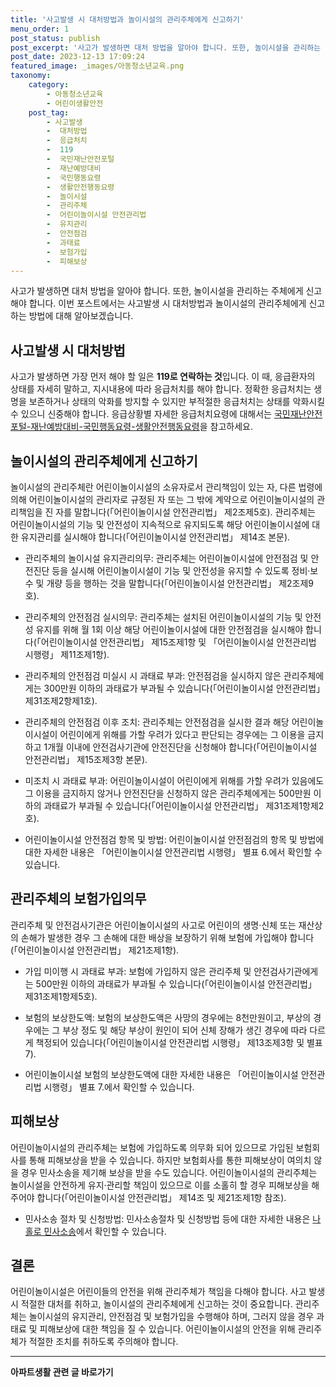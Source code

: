 ```yaml
---
title: '사고발생 시 대처방법과 놀이시설의 관리주체에게 신고하기'
menu_order: 1
post_status: publish
post_excerpt: '사고가 발생하면 대처 방법을 알아야 합니다. 또한, 놀이시설을 관리하는 주체에게 신고해야 합니다. 이번 포스트에서는 사고발생 시 대처방법과 놀이시설의 관리주체에게 신고하는 방법에 대해 알아보겠습니다.'
post_date: 2023-12-13 17:09:24
featured_image: _images/아동청소년교육.png
taxonomy:
    category:
        - 아동청소년교육
        - 어린이생활안전
    post_tag:
        - 사고발생
        -  대처방법
        -  응급처치
        -  119
        -  국민재난안전포털
        -  재난예방대비
        -  국민행동요령
        -  생활안전행동요령
        -  놀이시설
        -  관리주체
        -  어린이놀이시설 안전관리법
        -  유지관리
        -  안전점검
        -  과태료
        -  보험가입
        -  피해보상
---
```


사고가 발생하면 대처 방법을 알아야 합니다. 또한, 놀이시설을 관리하는 주체에게 신고해야 합니다. 이번 포스트에서는 사고발생 시 대처방법과 놀이시설의 관리주체에게 신고하는 방법에 대해 알아보겠습니다.

## 사고발생 시 대처방법

사고가 발생하면 가장 먼저 해야 할 일은 **119로 연락하는 것**입니다. 이 때, 응급환자의 상태를 자세히 말하고, 지시내용에 따라 응급처치를 해야 합니다. 정확한 응급처치는 생명을 보존하거나 상태의 악화를 방지할 수 있지만 부적절한 응급처치는 상태를 악화시킬 수 있으니 신중해야 합니다. 응급상황별 자세한 응급처치요령에 대해서는 [국민재난안전포털-재난예방대비-국민행동요령-생활안전행동요령](https://www.safetykorea.kr/safety/)을 참고하세요.

## 놀이시설의 관리주체에게 신고하기

놀이시설의 관리주체란 어린이놀이시설의 소유자로서 관리책임이 있는 자, 다른 법령에 의해 어린이놀이시설의 관리자로 규정된 자 또는 그 밖에 계약으로 어린이놀이시설의 관리책임을 진 자를 말합니다(「어린이놀이시설 안전관리법」 제2조제5호). 관리주체는 어린이놀이시설의 기능 및 안전성이 지속적으로 유지되도록 해당 어린이놀이시설에 대한 유지관리를 실시해야 합니다(「어린이놀이시설 안전관리법」 제14조 본문).

- 관리주체의 놀이시설 유지관리의무: 관리주체는 어린이놀이시설에 안전점검 및 안전진단 등을 실시해 어린이놀이시설이 기능 및 안전성을 유지할 수 있도록 정비·보수 및 개량 등을 행하는 것을 말합니다(「어린이놀이시설 안전관리법」 제2조제9호).

- 관리주체의 안전점검 실시의무: 관리주체는 설치된 어린이놀이시설의 기능 및 안전성 유지를 위해 월 1회 이상 해당 어린이놀이시설에 대한 안전점검을 실시해야 합니다(「어린이놀이시설 안전관리법」 제15조제1항 및 「어린이놀이시설 안전관리법 시행령」 제11조제1항).

- 관리주체의 안전점검 미실시 시 과태료 부과: 안전점검을 실시하지 않은 관리주체에게는 300만원 이하의 과태료가 부과될 수 있습니다(「어린이놀이시설 안전관리법」 제31조제2항제1호).

- 관리주체의 안전점검 이후 조치: 관리주체는 안전점검을 실시한 결과 해당 어린이놀이시설이 어린이에게 위해를 가할 우려가 있다고 판단되는 경우에는 그 이용을 금지하고 1개월 이내에 안전검사기관에 안전진단을 신청해야 합니다(「어린이놀이시설 안전관리법」 제15조제3항 본문).

- 미조치 시 과태료 부과: 어린이놀이시설이 어린이에게 위해를 가할 우려가 있음에도 그 이용을 금지하지 않거나 안전진단을 신청하지 않은 관리주체에게는 500만원 이하의 과태료가 부과될 수 있습니다(「어린이놀이시설 안전관리법」 제31조제1항제2호).

- 어린이놀이시설 안전점검 항목 및 방법: 어린이놀이시설 안전점검의 항목 및 방법에 대한 자세한 내용은 「어린이놀이시설 안전관리법 시행령」 별표 6.에서 확인할 수 있습니다.

## 관리주체의 보험가입의무

관리주체 및 안전검사기관은 어린이놀이시설의 사고로 어린이의 생명·신체 또는 재산상의 손해가 발생한 경우 그 손해에 대한 배상을 보장하기 위해 보험에 가입해야 합니다(「어린이놀이시설 안전관리법」 제21조제1항).

- 가입 미이행 시 과태료 부과: 보험에 가입하지 않은 관리주체 및 안전검사기관에게는 500만원 이하의 과태료가 부과될 수 있습니다(「어린이놀이시설 안전관리법」 제31조제1항제5호).

- 보험의 보상한도액: 보험의 보상한도액은 사망의 경우에는 8천만원이고, 부상의 경우에는 그 부상 정도 및 해당 부상이 원인이 되어 신체 장해가 생긴 경우에 따라 다르게 책정되어 있습니다(「어린이놀이시설 안전관리법 시행령」 제13조제3항 및 별표 7).

- 어린이놀이시설 보험의 보상한도액에 대한 자세한 내용은 「어린이놀이시설 안전관리법 시행령」 별표 7.에서 확인할 수 있습니다.

## 피해보상

어린이놀이시설의 관리주체는 보험에 가입하도록 의무화 되어 있으므로 가입된 보험회사를 통해 피해보상을 받을 수 있습니다. 하지만 보험회사를 통한 피해보상이 여의치 않을 경우 민사소송을 제기해 보상을 받을 수도 있습니다. 어린이놀이시설의 관리주체는 놀이시설을 안전하게 유지·관리할 책임이 있으므로 이를 소홀히 할 경우 피해보상을 해 주어야 합니다(「어린이놀이시설 안전관리법」 제14조 및 제21조제1항 참조).

- 민사소송 절차 및 신청방법: 민사소송절차 및 신청방법 등에 대한 자세한 내용은 [나홀로 민사소송](https://www.courtauthority.go.kr/cosquare/main/aboutus/)에서 확인할 수 있습니다.

## 결론

어린이놀이시설은 어린이들의 안전을 위해 관리주체가 책임을 다해야 합니다. 사고 발생 시 적절한 대처를 취하고, 놀이시설의 관리주체에게 신고하는 것이 중요합니다. 관리주체는 놀이시설의 유지관리, 안전점검 및 보험가입을 수행해야 하며, 그러지 않을 경우 과태료 및 피해보상에 대한 책임을 질 수 있습니다. 어린이놀이시설의 안전을 위해 관리주체가 적절한 조치를 취하도록 주의해야 합니다.
<!-- wp:separator -->
<hr class="wp-block-separator has-alpha-channel-opacity"/>
<!-- /wp:separator -->

<!-- wp:group {"backgroundColor":"base","layout":{"type":"constrained"}} -->
<div class="wp-block-group has-base-background-color has-background"><!-- wp:paragraph {"align":"center","fontSize":"medium"} -->
<p class="has-text-align-center has-large-font-size"><strong>아파트생활 관련 글 바로가기</strong></p>
<!-- /wp:paragraph -->


<!-- wp:latest-posts
{"categories":[{"id":28012,"count":19,"description":"","link":"https://uknowlaw.com/category/%ec%95%84%ed%8c%8c%ed%8a%b8%ec%83%9d%ed%99%9c/","name":"아파트생활","slug":"아파트생활","taxonomy":"category","parent":0,"meta":[],"_links":{"self":[{"href":"https://uknowlaw.com/wp-json/wp/v2/categories/28012"}],"collection":[{"href":"https://uknowlaw.com/wp-json/wp/v2/categories"}],"about":[{"href":"https://uknowlaw.com/wp-json/wp/v2/taxonomies/category"}],"wp:post_type":[{"href":"https://uknowlaw.com/wp-json/wp/v2/posts?categories=28012"}],"curies":[{"name":"wp","href":"https://api.w.org/{rel}","templated":true}]}}],"postsToShow":100,"excerptLength":28,"postLayout":"grid","columns":2,"featuredImageAlign":"left","featuredImageSizeSlug":"large","fontSize":"small"} /--></div>
<!-- /wp:group -->